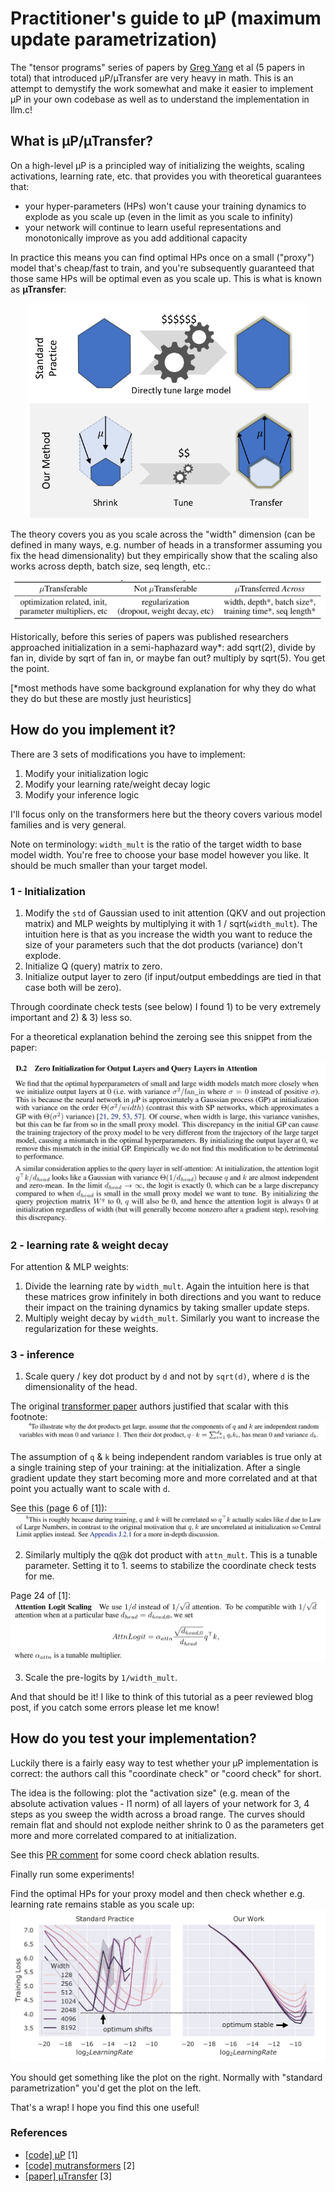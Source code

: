 # Practitioner's guide to µP (maximum update parametrization)

The "tensor programs" series of papers by [Greg Yang](https://scholar.google.com/citations?user=Xz4RAJkAAAAJ&hl=en) et al (5 papers in total) that introduced µP/µTransfer are very heavy in math. This is an attempt to demystify the work somewhat and make it easier to implement µP in your own codebase as well as to understand the implementation in llm.c!

## What is µP/µTransfer?

On a high-level µP is a principled way of initializing the weights, scaling activations, learning rate, etc. that provides you with theoretical guarantees that:
* your hyper-parameters (HPs) won't cause your training dynamics to explode as you scale up (even in the limit as you scale to infinity)
* your network will continue to learn useful representations and monotonically improve as you add additional capacity

In practice this means you can find optimal HPs once on a small ("proxy") model that's cheap/fast to train, and you're subsequently guaranteed that those same HPs will be optimal even as you scale up. This is what is known as **µTransfer**:

<div style="text-align: center;">
<img src="image-1.png" width="450"/>
</div>

The theory covers you as you scale across the "width" dimension (can be defined in many ways, e.g. number of heads in a transformer assuming you fix the head dimensionality) but they empirically show that the scaling also works across depth, batch size, seq length, etc.:

![alt text](image-0.png)

Historically, before this series of papers was published researchers approached initialization in a semi-haphazard way*: add sqrt(2), divide by fan in, divide by sqrt of fan in, or maybe fan out? multiply by sqrt(5). You get the point.

[*most methods have some background explanation for why they do what they do but these are mostly just heuristics]

## How do you implement it?

There are 3 sets of modifications you have to implement:
1) Modify your initialization logic
2) Modify your learning rate/weight decay logic
3) Modify your inference logic

I'll focus only on the transformers here but the theory covers various model families and is very general.

Note on terminology: `width_mult` is the ratio of the target width to base model width. You're free to choose your base model however you like. It should be much smaller than your target model.

### 1 - Initialization

1) Modify the `std` of Gaussian used to init attention (QKV and out projection matrix) and MLP weights by multiplying it with 1 / sqrt(`width_mult`). The intuition here is that as you increase the width you want to reduce the size of your parameters such that the dot products (variance) don't explode.
2) Initialize Q (query) matrix to zero.
3) Initialize output layer to zero (if input/output embeddings are tied in that case both will be zero).

Through coordinate check tests (see below) I found 1) to be very extremely important and 2) & 3) less so.

For a theoretical explanation behind the zeroing see this snippet from the paper:

![alt text](image-2.png)

### 2 - learning rate & weight decay

For attention & MLP weights:
1) Divide the learning rate by `width_mult`. Again the intuition here is that these matrices grow infinitely in both directions and you want to reduce their impact on the training dynamics by taking smaller update steps.
2) Multiply weight decay by `width_mult`. Similarly you want to increase the regularization for these weights.

### 3 - inference

1) Scale query / key dot product by `d` and not by `sqrt(d)`, where `d` is the dimensionality of the head.

The original [transformer paper](https://arxiv.org/abs/1706.03762) authors justified that scalar with this footnote:
![alt text](image-3.png)

The assumption of `q` & `k` being independent random variables is true only at a single training step of your training: at the initialization. After a single gradient update they start becoming more and more correlated and at that point you actually want to scale with `d`.

See this (page 6 of [1]):
![alt text](image-6.png)

2. Similarly multiply the q@k dot product with `attn_mult`. This is a tunable parameter. Setting it to 1. seems to stabilize the coordinate check tests for me.

Page 24 of [1]:
![alt text](image-4.png)

3. Scale the pre-logits by `1/width_mult`.

And that should be it! I like to think of this tutorial as a peer reviewed blog post, if you catch some errors please let me know!

## How do you test your implementation?

Luckily there is a fairly easy way to test whether your µP implementation is correct: the authors call this "coordinate check" or "coord check" for short.

The idea is the following: plot the "activation size" (e.g. mean of the absolute activation values - l1 norm) of all layers of your network for 3, 4 steps as you sweep the width across a broad range. The curves should remain flat and should not explode neither shrink to 0 as the parameters get more and more correlated compared to at initialization.

See this [PR comment](https://github.com/karpathy/llm.c/pull/650#issuecomment-2198342446) for some coord check ablation results.

Finally run some experiments!

Find the optimal HPs for your proxy model and then check whether e.g. learning rate remains stable as you scale up:
![alt text](image-5.png)

You should get something like the plot on the right. Normally with "standard parametrization" you'd get the plot on the left.

That's a wrap! I hope you find this one useful!

### References

* [[code] µP](https://github.com/microsoft/mup) [1]
* [[code] mutransformers](https://github.com/microsoft/mutransformers) [2]
* [[paper] µTransfer](https://arxiv.org/abs/2203.03466) [3]
